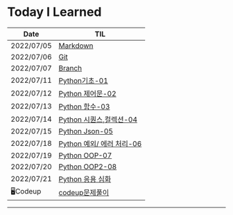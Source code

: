 # Today I Learned

| Date       | TIL                                                          |
| ---------- | ------------------------------------------------------------ |
| 2022/07/05 | [Markdown](https://github.com/myeonghwan57/TIL/blob/master/0705) |
| 2022/07/06 | [Git](https://github.com/myeonghwan57/TIL/tree/master/0706)  |
| 2022/07/07 | [Branch](https://github.com/myeonghwan57/TIL/blob/master/0707) |
| 2022/07/11 | [Python기초-01](https://github.com/myeonghwan57/TIL/tree/master/0711) |
| 2022/07/12  | [Python 제어문-02](https://github.com/myeonghwan57/TIL/tree/master/0712) |
| 2022/07/13  | [Python 함수-03](https://github.com/myeonghwan57/TIL/tree/master/0713) |
| 2022/07/14  | [Python 시퀀스,컬렉션-04](https://github.com/myeonghwan57/TIL/tree/master/0714) |
| 2022/07/15 | [Python Json-05]()                                           |
| 2022/07/18 | [Python 예외/ 에러 처리-06](https://github.com/myeonghwan57/TIL/blob/master/0718/python%EC%97%90%EB%9F%AC%20%EC%98%88%EC%99%B8%EC%B2%98%EB%A6%AC.md) |
| 2022/07/19 | [Python OOP-07](https://github.com/myeonghwan57/TIL/blob/master/0719/python-OOP.md) |
| 2022/07/20 | [Python OOP2-08](https://github.com/myeonghwan57/TIL/blob/master/0720/python.md) |
| 2022/07/21 | [Python 응용 심화](https://github.com/myeonghwan57/TIL/blob/master/0721/python%EC%9D%91%EC%9A%A9%2C%EC%8B%AC%ED%99%94.md) |
| 🖥️Codeup | [codeup문제풀이](https://github.com/myeonghwan57/TIL/tree/master/PYTHON/codeup) |



___

